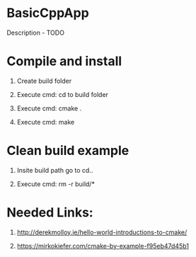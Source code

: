 # BasicCppApp

Description - TODO

# Compile and install

1. Create build folder 

2. Execute cmd: cd to build folder

3. Execute cmd: cmake .

4. Execute cmd: make

# Clean build example

1. Insite build  path go to cd..

2. Execute cmd: rm -r build/*

# Needed Links:


1. http://derekmolloy.ie/hello-world-introductions-to-cmake/

2. https://mirkokiefer.com/cmake-by-example-f95eb47d45b1



 